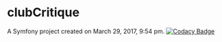 clubCritique
============

A Symfony project created on March 29, 2017, 9:54 pm.
[![Codacy Badge](https://api.codacy.com/project/badge/Grade/796739545bd94ff5a510bf8401809fe6)](https://www.codacy.com/app/sanaeBELHAJ/clubcritique?utm_source=github.com&amp;utm_medium=referral&amp;utm_content=sanaeBELHAJ/clubcritique&amp;utm_campaign=Badge_Grade)